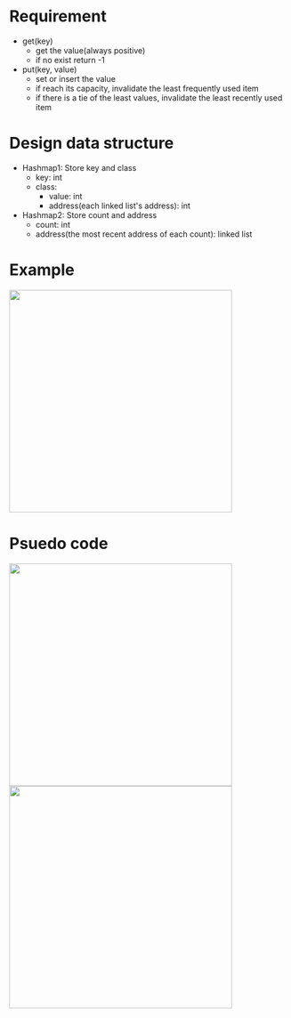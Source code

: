 
# Requirement

+ get(key)
  + get the value(always positive)
  + if no exist return -1
+ put(key, value)
  + set or insert the value
  + if reach its capacity, invalidate the least frequently used item
  + if there is a tie of the least values, invalidate the least recently used item

# Design data structure

+ Hashmap1: Store key and class
  + key: int
  + class:
    + value: int
    + address(each linked list's address): int
+ Hashmap2: Store count and address
  + count: int
  + address(the most recent address of each count): linked list


# Example


<img src="https://cloud.githubusercontent.com/assets/16299919/23830796/5cfaeec8-0756-11e7-9371-95d54a287fab.PNG" width="400">


# Psuedo code

<img src="https://cloud.githubusercontent.com/assets/16299919/23939595/cc876956-09a4-11e7-9426-9bda312275b7.JPG" width="400">
<img src="https://cloud.githubusercontent.com/assets/16299919/23939596/ce02b5f6-09a4-11e7-800b-aa44335c9ffe.JPG" width="400">

